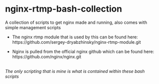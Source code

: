 # nginx-rtmp-bash-collection
A collection of scripts to get nginx made and running, also comes with simple management scripts <br />
<ul>
<li> <p> The nginx rtmp module that is used by this can be found here: https://github.com/sergey-dryabzhinsky/nginx-rtmp-module.git <p> </li>
<li> Nginx is pulled from the official nginx github which can be found here: https://github.com/nginx/nginx.git </li>
</ul> <br />
<em> The only scripting that is mine is what is contained within these bash scripts </em>